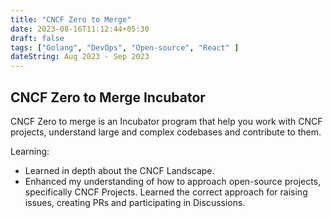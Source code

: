 ```yaml
---
title: "CNCF Zero to Merge"
date: 2023-08-16T11:12:44+05:30
draft: false
tags: ["Golang", "DevOps", "Open-source", "React" ]
dateString: Aug 2023 - Sep 2023
---
```


## CNCF Zero to Merge Incubator

CNCF Zero to merge is an Incubator program that help you work with CNCF projects, understand large and complex codebases and contribute to them.

Learning: 

- Learned in depth about the CNCF Landscape.
- Enhanced my understanding of how to approach open-source projects, specifically CNCF Projects. Learned the correct approach for raising issues, creating PRs and participating in Discussions.